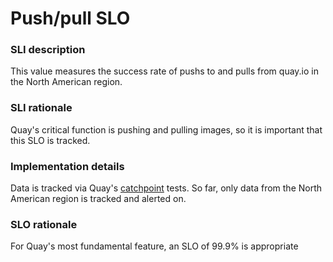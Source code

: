 # Push/pull SLO

### SLI description
This value measures the success rate of pushs to and pulls from quay.io in the North American region.

### SLI rationale
Quay's critical function is pushing and pulling images, so it is important that this SLO is tracked.

### Implementation details
Data is tracked via Quay's [catchpoint](https://gitlab.cee.redhat.com/service/app-interface/-/blob/master/docs/quay/sop/quay-catchpoint-failure.md) tests. 
So far, only data from the North American region is 
tracked and alerted on.

### SLO rationale
For Quay's most fundamental feature, an SLO of 99.9% is appropriate
